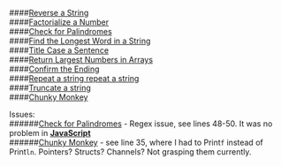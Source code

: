 ####[Reverse a String](https://play.golang.org/p/H1_W6gcdgZ)  
####[Factorialize a Number](https://play.golang.org/p/WzriwurA3G)  
####[Check for Palindromes](https://play.golang.org/p/DmMymFUaNw)  
####[Find the Longest Word in a String](https://play.golang.org/p/hXf_wdZdrC)  
####[Title Case a Sentence](https://play.golang.org/p/4hDLNm25Kv)  
####[Return Largest Numbers in Arrays](https://play.golang.org/p/Mf8jkcp0gR)  
####[Confirm the Ending](https://play.golang.org/p/meKL28q9wY)  
####[Repeat a string repeat a string](https://play.golang.org/p/3XWkf0h_Xw)  
####[Truncate a string](https://play.golang.org/p/EzvhWMljku)  
####[Chunky Monkey](https://play.golang.org/p/HrFh0tQC-M)  

Issues:  
######[Check for Palindromes](https://play.golang.org/p/DmMymFUaNw) - Regex issue, see lines 48-50. It was no problem in [**JavaScript**](https://github.com/bnoden/fcc.go/blob/master/basic-algorithms/js/03-check-palindromes.js)  
######[Chunky Monkey](https://play.golang.org/p/HrFh0tQC-M) - see line 35, where I had to Print```f``` instead of Print```ln```. Pointers? Structs? Channels? Not grasping them currently.

